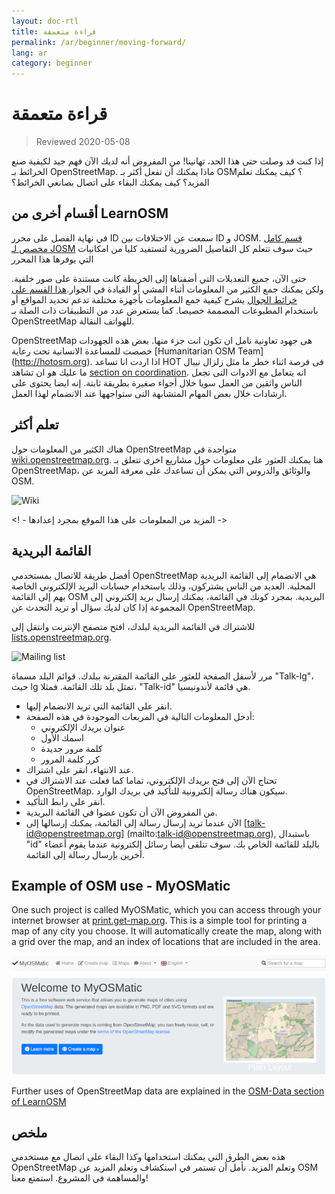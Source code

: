 ```yaml
---
layout: doc-rtl
title: قراءة متعمقة
permalink: /ar/beginner/moving-forward/
lang: ar
category: beginner
---
```


قراءة متعمقة
=============== 

> Reviewed 2020-05-08  

إذا كنت قد وصلت حتى هذا الحد، تهانينا! من المفروض أنه لديك الآن فهم جيد لكيفية صنع الخرائط بـ OpenStreetMap. ماذا يمكنك أن تفعل أكثر بـ OSM؟ كيف يمكنك تعلم المزيد؟ كيف يمكنك البقاء على اتصال بصانعي الخرائط؟  

أقسام أخرى من LearnOSM
--------------------------- 

في نهاية الفصل على محرر ID سمعت عن الاختلافات بين ID و JOSM. [قسم كامل مخصص لـ JOSM](/en/josm/) حيث سوف تتعلم كل التفاصيل الضرورية لتستفيد كليا من امكانيات التي يوفرها هذا المحرر  

حتى الآن، جميع التعديلات التي أضفناها إلى الخريطة كانت مستندة على صور خلفية. ولكن يمكنك جمع الكثير من المعلومات أثناء المشي أو القيادة في الجوار.[هذا القسم على خرائط الجوال](/en/mobile-mapping/) يشرح كيفية جمع المعلومات بأجهزة مختلفة تدعم تحديد المواقع أو باستخدام المطبوعات المصممة خصيصا. كما يستعرض عدد من التطبيقات ذات الصلة بـ OpenStreetMap للهواتف النقالة.  

OpenStreetMap هى جهود تعاونية نامل ان تكون انت جزء منها. بعض هذه الجهودات خصصت للمساعدة الانسانية تحت رعاية [Humanitarian OSM Team] (http://hotosm.org). اذا اردت انا تساعد HOT فى فرصة اثناء خطر ما مثل زلزال نيبال ما عليك هو ان تشاهد [section on coordination](/en/coordination/). انه يتعامل مع الادوات التى تجعل الناس واثقين من العمل سويا خلال أجواء صغيرة بطريقة ثابتة. إنه ايضا يحتوى على ارشادات خلال بعض المهام المتشابهة التى ستواجهها عند الانضمام لهذا العمل.  


تعلم أكثر
---------- 

هناك الكثير من المعلومات حول OpenStreetMap متواجدة في [wiki.openstreetmap.org](http://wiki.openstreetmap.org/). هنا يمكنك العثور على معلومات حول مشاريع اخرى تتعلق بـ OpenStreetMap، والوثائق والدروس التي يمكن أن تساعدك على معرفة المزيد عن OSM.  

![Wiki][]

<! - المزيد من المعلومات على هذا الموقع بمجرد إعدادها ->

القائمة البريدية
------------ 

أفضل طريقة للاتصال بمستخدمي OpenStreetMap هي الانضمام إلى القائمة البريدية المحلية. العديد من الناس يشتركون، وذلك باستخدام حسابات البريد الإلكتروني الخاصة بهم إلى القائمة OSM البريدية. بمجرد كونك في القائمة، يمكنك إرسال بريد إلكتروني إلى المجموعة إذا كان لديك سؤال أو تريد التحدث عن OpenStreetMap.  

للاشتراك في القائمة البريدية لبلدك، افتح متصفح الإنترنت وانتقل إلى [lists.openstreetmap.org](http://lists.openstreetmap.org/).  

![Mailing list][]

مرر لأسفل الصفحة للعثور على القائمة المقترنة ببلدك. قوائم البلد مسماة "Talk-lg"، حيث lg تمثل بلد تلك القائمة. فمثلا، "Talk-id" هي قائمة لأندونيسيا.  

- انقر على القائمة التي تريد الانضمام إليها.  
- أدخل المعلومات التالية في المربعات الموجودة في هذه الصفحة:  
    + عنوان بريدك الإلكتروني  
    + اسمك الأول  
    + كلمة مرور جديدة  
    + كرر كلمة المرور  
- عند الانتهاء، انقر على اشتراك.
- تحتاج الآن إلى فتح بريدك الإلكتروني، تماما كما فعلت عند الاشتراك في OpenStreetMap. سيكون هناك رسالة إلكترونية للتأكيد في بريدك الوارد.  
- انقر على رابط التأكيد.  
- من المفروض الآن أن تكون عضوا في القائمة البريدية.  
- الآن عندما تريد إرسال رسالة إلى القائمة، يمكنك إرسالها إلى [talk-id@openstreetmap.org] (mailto:talk-id@openstreetmap.org), باستبدال "id" بالبلد للقائمة الخاص بك. سوف تتلقى أيضا رسائل إلكترونية عندما يقوم أعضاء آخرين بإرسال رسالة إلى القائمة.  


Example of OSM use - MyOSMatic
---------- 

One such project is called MyOSMatic, which you can access through your internet browser at [print.get-map.org](https://print.get-map.org/). This is a simple tool for printing a map of any city you choose. It will automatically create the map, along with a grid over the map, and an index of locations that are included in the area.

![MyOSMatic][]


Further uses of OpenStreetMap data are explained in the [OSM-Data section of LearnOSM](/en/osm-data/)


ملخص
-------

هذه بعض الطرق التي يمكنك استخدامها وكذا البقاء على اتصال مع مستخدمي OpenStreetMap وتعلم المزيد. نأمل أن تستمر في استكشاف وتعلم المزيد عن OSM والمساهمة في المشروع. استمتع معنا!


[MyOSMatic]: /images/beginner/myosmatic-homepage.png
[Wiki]: /images/beginner/osm-wiki.png
[Mailing list]: /images/beginner/osm-mailing-lists.png